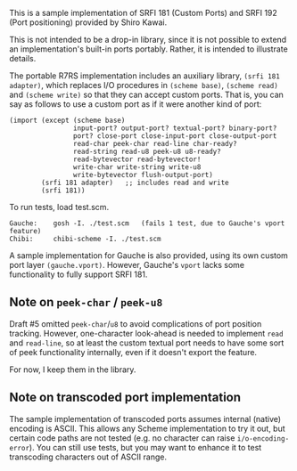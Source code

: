 This is a sample implementation of SRFI 181 (Custom Ports) and
SRFI 192 (Port positioning) provided by Shiro Kawai.

This is not intended to be a drop-in library, since it is not possible
to extend an implementation's built-in ports portably.  Rather, it is
intended to illustrate details.

The portable R7RS implementation includes an auxiliary library, `(srfi
181 adapter)`, which replaces I/O procedures in `(scheme base)`,
`(scheme read)` and `(scheme write)` so that they can accept custom
ports.  That is, you can say as follows to use a custom port as if it
were another kind of port:

    (import (except (scheme base)
                    input-port? output-port? textual-port? binary-port?
                    port? close-port close-input-port close-output-port
                    read-char peek-char read-line char-ready?
                    read-string read-u8 peek-u8 u8-ready?
                    read-bytevector read-bytevector!
                    write-char write-string write-u8
                    write-bytevector flush-output-port)
            (srfi 181 adapter)   ;; includes read and write
            (srfi 181))

To run tests, load test.scm.

    Gauche:    gosh -I. ./test.scm   (fails 1 test, due to Gauche's vport feature)
    Chibi:     chibi-scheme -I. ./test.scm

A sample implementation for Gauche is also provided, using its own
custom port layer `(gauche.vport)`.  However, Gauche's `vport` lacks
some functionality to fully support SRFI 181.

Note on `peek-char` / `peek-u8`
---------------------------

Draft #5 omitted `peek-char`/`u8` to avoid complications of port position
tracking.  However, one-character look-ahead is needed to implement `read`
and `read-line`, so at least the custom textual port needs to have some
sort of peek functionality internally, even if it doesn't export the feature.

For now, I keep them in the library.


Note on transcoded port implementation
--------------------------------------

The sample implementation of transcoded ports assumes internal
(native) encoding is ASCII.  This allows any Scheme implementation to
try it out, but certain code paths are not tested (e.g. no character
can raise `i/o-encoding-error`).  You can still use tests, but you may
want to enhance it to test transcoding characters out of ASCII range.
